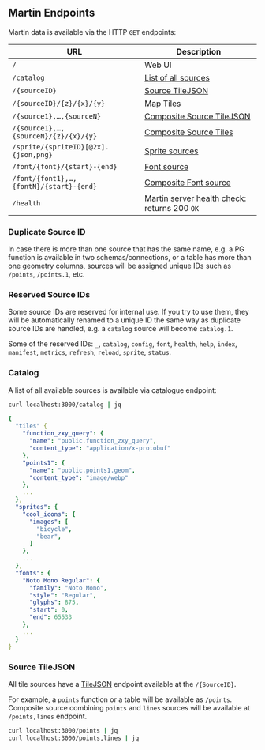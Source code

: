 ## Martin Endpoints

Martin data is available via the HTTP `GET` endpoints:

| URL                                     | Description                                    |
|-----------------------------------------|------------------------------------------------|
| `/`                                     | Web UI                                         |
| `/catalog`                              | [List of all sources](#catalog)                |
| `/{sourceID}`                           | [Source TileJSON](#source-tilejson)            |
| `/{sourceID}/{z}/{x}/{y}`               | Map Tiles                                      |
| `/{source1},…,{sourceN}`                | [Composite Source TileJSON](#source-tilejson)  |
| `/{source1},…,{sourceN}/{z}/{x}/{y}`    | [Composite Source Tiles](sources-composite.md) |
| `/sprite/{spriteID}[@2x].{json,png}`    | [Sprite sources](sources-sprites.md)           |
| `/font/{font}/{start}-{end}`            | [Font source](sources-fonts.md)                |
| `/font/{font1},…,{fontN}/{start}-{end}` | [Composite Font source](sources-fonts.md)      |
| `/health`                               | Martin server health check: returns 200 `OK`   |

### Duplicate Source ID

In case there is more than one source that has the same name, e.g. a PG function is available in two
schemas/connections, or a table has more than one geometry columns, sources will be assigned unique IDs such
as `/points`, `/points.1`, etc.

### Reserved Source IDs

Some source IDs are reserved for internal use. If you try to use them, they will be automatically renamed to a unique ID
the same way as duplicate source IDs are handled, e.g. a `catalog` source will become `catalog.1`.

Some of the reserved IDs: `_`, `catalog`, `config`, `font`, `health`, `help`, `index`, `manifest`, `metrics`, `refresh`,
`reload`, `sprite`, `status`.

### Catalog

A list of all available sources is available via catalogue endpoint:

```bash
curl localhost:3000/catalog | jq
```

```yaml
{
  "tiles" {
    "function_zxy_query": {
      "name": "public.function_zxy_query",
      "content_type": "application/x-protobuf"
    },
    "points1": {
      "name": "public.points1.geom",
      "content_type": "image/webp"
    },
    ...
  },
  "sprites": {
    "cool_icons": {
      "images": [
        "bicycle",
        "bear",
      ]
    },
    ...
  },
  "fonts": {
    "Noto Mono Regular": {
      "family": "Noto Mono",
      "style": "Regular",
      "glyphs": 875,
      "start": 0,
      "end": 65533
    },
    ...
  }
}
```

### Source TileJSON

All tile sources have a [TileJSON](https://github.com/mapbox/tilejson-spec) endpoint available at the `/{SourceID}`.

For example, a `points` function or a table will be available as `/points`. Composite source combining `points`
and `lines` sources will be available at `/points,lines` endpoint.

```bash
curl localhost:3000/points | jq
curl localhost:3000/points,lines | jq
```
